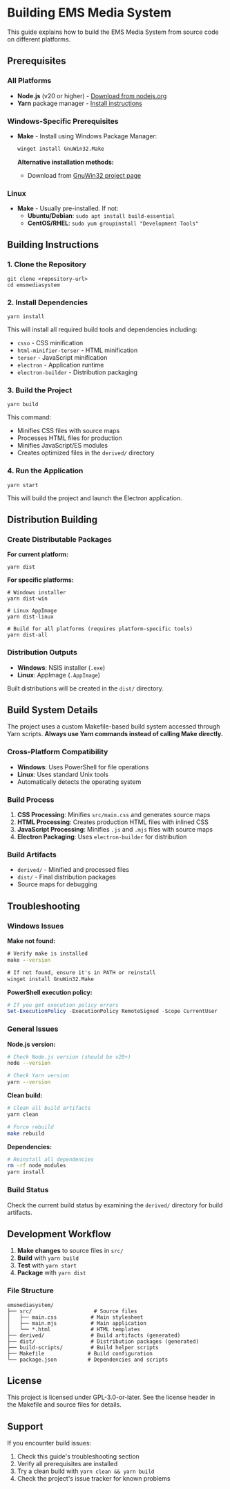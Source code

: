 # Building EMS Media System

This guide explains how to build the EMS Media System from source code on different platforms.

## Prerequisites

### All Platforms
- **Node.js** (v20 or higher) - [Download from nodejs.org](https://nodejs.org/)
- **Yarn** package manager - [Install instructions](https://yarnpkg.com/getting-started/install)

### Windows-Specific Prerequisites
- **Make** - Install using Windows Package Manager:
  ```cmd
  winget install GnuWin32.Make
  ```
  
  **Alternative installation methods:**
  - Download from [GnuWin32 project page](http://gnuwin32.sourceforge.net/packages/make.htm)

### Linux
- **Make** - Usually pre-installed. If not:
  - **Ubuntu/Debian**: `sudo apt install build-essential`
  - **CentOS/RHEL**: `sudo yum groupinstall "Development Tools"`

## Building Instructions

### 1. Clone the Repository
```
git clone <repository-url>
cd emsmediasystem
```

### 2. Install Dependencies
```
yarn install
```

This will install all required build tools and dependencies including:
- `csso` - CSS minification
- `html-minifier-terser` - HTML minification
- `terser` - JavaScript minification
- `electron` - Application runtime
- `electron-builder` - Distribution packaging

### 3. Build the Project
```
yarn build
```

This command:
- Minifies CSS files with source maps
- Processes HTML files for production
- Minifies JavaScript/ES modules
- Creates optimized files in the `derived/` directory

### 4. Run the Application
```
yarn start
```

This will build the project and launch the Electron application.

## Distribution Building

### Create Distributable Packages

**For current platform:**
```
yarn dist
```

**For specific platforms:**
```
# Windows installer
yarn dist-win

# Linux AppImage
yarn dist-linux

# Build for all platforms (requires platform-specific tools)
yarn dist-all
```

### Distribution Outputs
- **Windows**: NSIS installer (`.exe`)
- **Linux**: AppImage (`.AppImage`)

Built distributions will be created in the `dist/` directory.

## Build System Details

The project uses a custom Makefile-based build system accessed through Yarn scripts. **Always use Yarn commands instead of calling Make directly.**

### Cross-Platform Compatibility
- **Windows**: Uses PowerShell for file operations
- **Linux**: Uses standard Unix tools
- Automatically detects the operating system

### Build Process
1. **CSS Processing**: Minifies `src/main.css` and generates source maps
2. **HTML Processing**: Creates production HTML files with inlined CSS
3. **JavaScript Processing**: Minifies `.js` and `.mjs` files with source maps
4. **Electron Packaging**: Uses `electron-builder` for distribution

### Build Artifacts
- `derived/` - Minified and processed files
- `dist/` - Final distribution packages
- Source maps for debugging

## Troubleshooting

### Windows Issues

**Make not found:**
```cmd
# Verify make is installed
make --version

# If not found, ensure it's in PATH or reinstall
winget install GnuWin32.Make
```

**PowerShell execution policy:**
```powershell
# If you get execution policy errors
Set-ExecutionPolicy -ExecutionPolicy RemoteSigned -Scope CurrentUser
```

### General Issues

**Node.js version:**
```bash
# Check Node.js version (should be v20+)
node --version

# Check Yarn version
yarn --version
```

**Clean build:**
```bash
# Clean all build artifacts
yarn clean

# Force rebuild
make rebuild
```

**Dependencies:**
```bash
# Reinstall all dependencies
rm -rf node_modules
yarn install
```

### Build Status
Check the current build status by examining the `derived/` directory for build artifacts.

## Development Workflow

1. **Make changes** to source files in `src/`
2. **Build** with `yarn build`
3. **Test** with `yarn start`
4. **Package** with `yarn dist`

### File Structure
```
emsmediasystem/
├── src/                    # Source files
│   ├── main.css           # Main stylesheet
│   ├── main.mjs           # Main application
│   └── *.html             # HTML templates
├── derived/               # Build artifacts (generated)
├── dist/                  # Distribution packages (generated)
├── build-scripts/         # Build helper scripts
├── Makefile              # Build configuration
└── package.json          # Dependencies and scripts
```

## License

This project is licensed under GPL-3.0-or-later. See the license header in the Makefile and source files for details.

## Support

If you encounter build issues:
1. Check this guide's troubleshooting section
2. Verify all prerequisites are installed
3. Try a clean build with `yarn clean && yarn build`
4. Check the project's issue tracker for known problems
